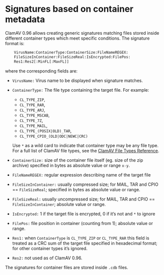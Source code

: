 # Signatures based on container metadata

ClamAV 0.96 allows creating generic signatures matching files stored inside different container types which meet specific conditions. The signature format is:

```bash
    VirusName:ContainerType:ContainerSize:FileNameREGEX:
    FileSizeInContainer:FileSizeReal:IsEncrypted:FilePos:
    Res1:Res2[:MinFL[:MaxFL]]
```

where the corresponding fields are:

- `VirusName:` Virus name to be displayed when signature matches.

- `ContainerType:` The file type containing the target file.  For example:
  - `CL_TYPE_ZIP`,
  - `CL_TYPE_RAR`,
  - `CL_TYPE_ARJ`,
  - `CL_TYPE_MSCAB`,
  - `CL_TYPE_7Z`,
  - `CL_TYPE_MAIL`,
  - `CL_TYPE_(POSIX|OLD)_TAR`,
  - `CL_TYPE_CPIO_(OLD|ODC|NEWC|CRC)`

  Use `*` as a wild card to indicate that container type may be any file type.
  For a full list of ClamAV file types, see the [ClamAV File Types Reference](../../appendix/FileTypes.md).

- `ContainerSize:` size of the container file itself (eg. size of the zip archive) specified in bytes as absolute value or range `x-y`.

- `FileNameREGEX:` regular expression describing name of the target file

- `FileSizeInContainer:` usually compressed size; for MAIL, TAR and CPIO == `FileSizeReal`; specified in bytes as absolute value or range.

- `FileSizeReal:` usually uncompressed size; for MAIL, TAR and CPIO == `FileSizeInContainer`; absolute value or range.

- `IsEncrypted:` 1 if the target file is encrypted, 0 if it’s not and `*` to ignore

- `FilePos:` file position in container (counting from 1); absolute value or range.

- `Res1:` when `ContainerType` is `CL_TYPE_ZIP` or `CL_TYPE_RAR` this field is treated as a CRC sum of the target file specified in hexadecimal format; for other container types it’s ignored.

- `Res2:` not used as of ClamAV 0.96.

The signatures for container files are stored inside `.cdb` files.
